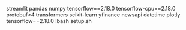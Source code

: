 streamlit 
pandas 
numpy
tensorflow==2.18.0
tensorflow-cpu==2.18.0
protobuf<4
transformers 
scikit-learn 
yfinance 
newsapi 
datetime 
plotly
tensorflow==2.18.0
!bash setup.sh

